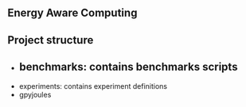 ## Energy Aware Computing

## Project structure

- benchmarks: contains benchmarks scripts
  - 
- experiments: contains experiment definitions
- gpyjoules